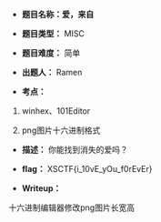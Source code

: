 * **题目名称：爱，来自**

* **题目类型：** MISC

* **题目难度：** 简单

* **出题人：** Ramen

* **考点：**  

1. winhex、101Editor

2. png图片十六进制格式 
 
* **描述：**  你能找到消失的爱吗？

* **flag：** XSCTF{i_10vE_yOu_f0rEvEr}

* **Writeup：** 

十六进制编辑器修改png图片长宽高
